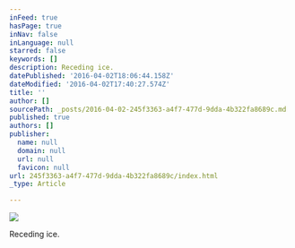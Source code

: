 ```yaml
---
inFeed: true
hasPage: true
inNav: false
inLanguage: null
starred: false
keywords: []
description: Receding ice.
datePublished: '2016-04-02T18:06:44.158Z'
dateModified: '2016-04-02T17:40:27.574Z'
title: ''
author: []
sourcePath: _posts/2016-04-02-245f3363-a4f7-477d-9dda-4b322fa8689c.md
published: true
authors: []
publisher:
  name: null
  domain: null
  url: null
  favicon: null
url: 245f3363-a4f7-477d-9dda-4b322fa8689c/index.html
_type: Article

---
```

![](https://the-grid-user-content.s3-us-west-2.amazonaws.com/ba0cb41e-fb10-4a7e-a12b-6576954ff3c7.jpg)

Receding ice.
